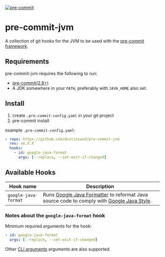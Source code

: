 [![pre-commit](https://img.shields.io/badge/pre--commit-enabled-brightgreen?logo=pre-commit&logoColor=white)](https://github.com/dustinsand/pre-commit-jvm)

pre-commit-jvm
===============

A collection of git hooks for the JVM to be used with the [pre-commit framework](http://pre-commit.com).

## Requirements

pre-commit-jvm requires the following to run:

  * [pre-commit(2.8+)](http://pre-commit.com)
  * A JDK somewhere in your `PATH`, preferably with `JAVA_HOME` also set.

## Install

1. create `.pre-commit-config.yaml` in your git project
2. pre-commit install

example `.pre-commit-config.yaml`:

```yaml
- repo: https://github.com/dustinsand/pre-commit-jvm
  rev: vX.X.X
  hooks:
    - id: google-java-format
      args: [--replace, --set-exit-if-changed]
```

## Available Hooks

| Hook name              | Description                                                                                        |
| ---------------------- | -------------------------------------------------------------------------------------------------- |
| `google-java-format`   | Runs [Google Java Formatter](https://github.com/google/google-java-format) to reformat Java source code to comply with [Google Java Style](https://google.github.io/styleguide/javaguide.html). |

### Notes about the `google-java-format` hook

Minimum required arguments for the hook:

```yaml
- id: google-java-format
  args: [--replace, --set-exit-if-changed]
```

Other [CLI arguments](https://github.com/google/google-java-format) arguments are also supported. 
